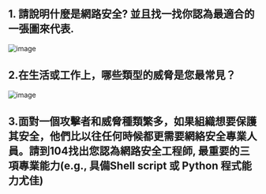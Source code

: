 ## 1. 請說明什麼是網路安全? 並且找一找你認為最適合的一張圖來代表.
![image](https://user-images.githubusercontent.com/100060507/221398402-2030768e-43dd-4488-b23d-1e47861d249a.png)

## 2.在生活或工作上，哪些類型的威脅是您最常見？

![image](https://user-images.githubusercontent.com/100060507/221398435-02235a7e-ebed-472b-85f0-91d7ba1c4fb7.png)


## 3.面對一個攻擊者和威脅種類繁多，如果組織想要保護其安全，他們比以往任何時候都更需要網絡安全專業人員。請到104找出您認為網路安全工程師, 最重要的三項專業能力(e.g., 具備Shell script 或 Python 程式能力尤佳)

